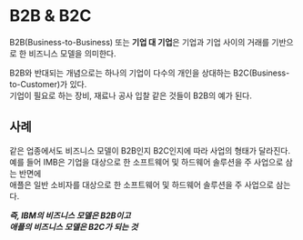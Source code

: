 # B2B & B2C
B2B(Business-to-Business) 또는 **기업 대 기업**은 기업과 기업 사이의 거래를 기반으로 한 비즈니스 모델을 의미한다.


B2B와 반대되는 개념으로는 하나의 기업이 다수의 개인을 상대하는 B2C(Business-to-Customer)가 있다.<br>
기업이 필요로 하는 장비, 재료나 공사 입찰 같은 것들이 B2B의 예가 된다.

## 사례
같은 업종에서도 비즈니스 모델이 B2B인지 B2C인지에 따라 사업의 형태가 달라진다. <br>
예를 들어 IMB은 기업을 대상으로 한 소프트웨어 및 하드웨어 솔루션을 주 사업으로 삼는 반면에 <br>
애플은 일반 소비자를 대상으로 한 소프트웨어 및 하드웨어 솔루션을 주 사업으로 삼는다.

***즉, IBM의 비즈니스 모델은 B2B이고 <br>***
***애플의 비즈니스 모델은 B2C가 되는 것***